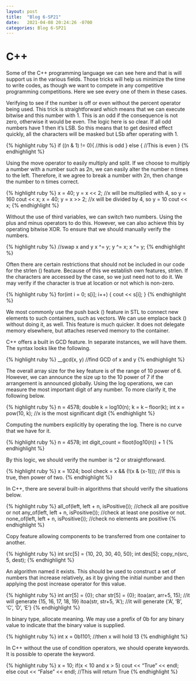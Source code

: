 ```yaml
---
layout: post
title:  "Blog 6-SP21"
date:   2021-04-08 20:24:26 -0700
categories: Blog 6-SP21
---
```


<h1><b>C++</b></h1>
Some of the C++ programming language we can see here and that is will support us in the various fields. Those tricks will help us minimize the time to write codes, as though we want to compete in any competitive programming competitions. Here we see every one of them in these cases.

Verifying to see if the number is off or even without the percent operator being used. This trick is straightforward which means that we can execute bitwise and this number with 1. This is an odd if the consequence is not zero, otherwise it would be even. The logic here is so clear. If all odd numbers have 1 then it’s LSB. So this means that to get desired effect quickly, all the characters will be masked but LSb after operating with 1.

{% highlight ruby %}
if ((n & 1) != 0){
   //this is odd
} else {
   //This is even
}
{% endhighlight %}

Using the move operator to easily multiply and split. If we choose to multiply a number with a number such as 2n, we can easily alter the number n times to the left. Therefore, it we agree to break a number with 2n, then change the number to n times correct.

{% highlight ruby %}
x = 40;
y = x << 2; //x will be multiplied with 4, so y = 160
cout << x;
x = 40;
y = x >> 2; //x will be divided by 4, so y = 10
cout << x;
{% endhighlight %}

Without the use of third variables, we can switch two numbers. Using the plus and minus operators to do this. However, we can also achieve this by operating bitwise XOR. To ensure that we should manually verify the numbers.

{% highlight ruby %}
//swap x and y
x ^= y;
y ^= x;
x ^= y;
{% endhighlight %}

Often there are certain restrictions that should not be included in our code for the strlen () feature. Because of this we establish own features, strlen. If the characters are accessed by the case, so we just need not to do it. We may verify if the character is true at location or not which is non-zero. 

{% highlight ruby %}
for(int i = 0; s[i]; i++) {
   cout << s[i];
}
{% endhighlight %}

We most commonly use the push back () feature in STL to connect new elements to such containers, such as vectors. We can use emplace back () without doing it, as well. This feature is much quicker. It does not delegate memory elsewhere, but attaches reserved memory to the container.

C++ offers a built in GCD feature. In separate instances, we will have them. The syntax looks like the following.

{% highlight ruby %}
__gcd(x, y) //find GCD of x and y
{% endhighlight %}

The overall array size for the key feature is of the range of 10 power of 6. However, we can announce the size up to the 10 power of 7 if the arrangement is announced globally. Using the log operations, we can measure the most important digit of any number. To more clarify it, the following below.

{% highlight ruby %}
n = 4578;
double k = log10(n);
k = k – floor(k);
int x = pow(10, k); //x is the most significant digit
{% endhighlight %}

Computing the numbers explicitly by operating the log. There is no curve that we have for it.

{% highlight ruby %}
n = 4578;
int digit_count = floot(log10(n)) + 1
{% endhighlight %}

By this logic, we should verify the number is ^2 or straightforward.

{% highlight ruby %}
x = 1024;
bool check = x && (!(x & (x-1))); //if this is true, then power of two.
{% endhighlight %}

In C++, there are several built-in algorithms that should verify the situations below.

{% highlight ruby %}
all_of(left, left + n, isPositive()); //check all are positive or not
any_of(left, left + n, isPositive()); //check at least one positive or not.
none_of(left, left + n, isPositive()); //check no elements are positive
{% endhighlight %}

Copy feature allowing components to be transferred from one container to another.

{% highlight ruby %}
int src[5] = {10, 20, 30, 40, 50};
int des[5];
copy_n(src, 5, dest);
{% endhighlight %}

An algorithm named it exists. This should be used to construct a set of numbers that increase relatively, as it by giving the initial number and then applying the post increase operator for this value.

{% highlight ruby %}
int arr[5] = {0};
char str[5] = {0};
itoa(arr, arr+5, 15); //it will generate {15, 16, 17, 18, 19}
itoa(str, str+5, ‘A’); //it will generate {‘A’, ‘B’, ‘C’, ‘D’, ‘E’}
{% endhighlight %}

In binary type, allocate meaning. We may use a prefix of 0b for any binary value to indicate that the binary value is supplied.

{% highlight ruby %}
int x = 0b1101; //then x will hold 13
{% endhighlight %}

In C++ without the use of condition operators, we should operate keywords. It is possible to operate the keyword.

{% highlight ruby %}
x = 10;
if(x < 10 and x > 5)
   cout << “True” << endl;
else
   cout << “False” << endl;
   //This will return True
{% endhighlight %}
